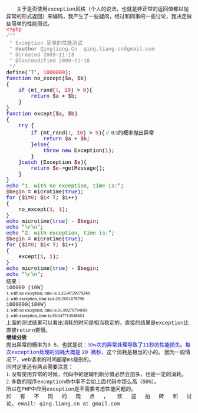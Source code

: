 <!--
author: admin
date: 2009-11-18
title: PHP中Exception性能简单测试及结论
tags: 
category: PHP高级应用
status: publish
summary: 关于是否使用exception风格（个人的说法，也就是非正常的返回值都以抛异常的形式返回）来编码，我产生了一些疑问，经过和同事的一些讨论，我决定做些简单的性能测试。&lt;?php/**&nbsp;*&nbsp;Exception&nbsp;简单的性能测试&nbsp;*&nbsp
-->

<div class="Section0" style="layout-grid:  15.6pt none">
<p class="p0" style="margin-top: 0pt; text-indent: 21pt; margin-bottom: 0pt"><span style="font-family: '宋体'; font-size: 10.5pt; mso-spacerun: 'yes'">关于是否使用<font face="Courier New">exception</font><font face="宋体">风格（个人的说法，也就是非正常的返回值都以抛异常的形式返回）来编码，我产生了一些疑问，经过和同事的一些讨论，我决定做些简单的性能测试。</font></span><span style="font-family: '宋体'; color: rgb(255,0,0); font-size: 10.5pt; mso-spacerun: 'yes'"><o:p></o:p></span></p>
<p class="p0" style="margin-top: 0pt; margin-bottom: 0pt"><span style="font-family: 'Courier New'; color: rgb(255,0,0); font-size: 10.5pt; mso-spacerun: 'yes'"><o:p></o:p></span></p>
<p class="p0" style="margin-top: 0pt; margin-bottom: 0pt"><span style="font-family: 'Courier New'; color: rgb(255,0,0); font-size: 10.5pt; mso-spacerun: 'yes'">&lt;?php</span><span style="font-family: 'Courier New'; font-size: 10.5pt; mso-spacerun: 'yes'"><o:p></o:p></span></p>
<p class="p0" style="margin-top: 0pt; margin-bottom: 0pt"><span style="font-family: 'Courier New'; color: rgb(128,128,128); font-size: 10.5pt; mso-spacerun: 'yes'">/**</span><span style="font-family: 'Courier New'; font-size: 10.5pt; mso-spacerun: 'yes'"><o:p></o:p></span></p>
<p class="p0" style="margin-top: 0pt; margin-bottom: 0pt"><span style="font-family: 'Courier New'; color: rgb(128,128,128); font-size: 10.5pt; mso-spacerun: 'yes'">&nbsp;*&nbsp;Exception&nbsp;简单的性能测试</span><span style="font-family: 'Courier New'; font-size: 10.5pt; mso-spacerun: 'yes'"><o:p></o:p></span></p>
<p class="p0" style="margin-top: 0pt; margin-bottom: 0pt"><span style="font-family: 'Courier New'; color: rgb(128,128,128); font-size: 10.5pt; mso-spacerun: 'yes'">&nbsp;*&nbsp;</span><span style="font-family: 'Courier New'; color: rgb(128,128,128); font-size: 10.5pt; font-weight: bold; mso-spacerun: 'yes'">@author</span><span style="font-family: 'Courier New'; color: rgb(128,128,128); font-size: 10.5pt; mso-spacerun: 'yes'">&nbsp;Qingliang.Cn&nbsp;&nbsp;qing.liang.cn@gmail.com</span><span style="font-family: 'Courier New'; font-size: 10.5pt; mso-spacerun: 'yes'"><o:p></o:p></span></p>
<p class="p0" style="margin-top: 0pt; margin-bottom: 0pt"><span style="font-family: 'Courier New'; color: rgb(128,128,128); font-size: 10.5pt; mso-spacerun: 'yes'">&nbsp;*&nbsp;@created&nbsp;2009-11-18&nbsp;</span><span style="font-family: 'Courier New'; font-size: 10.5pt; mso-spacerun: 'yes'"><o:p></o:p></span></p>
<p class="p0" style="margin-top: 0pt; margin-bottom: 0pt"><span style="font-family: 'Courier New'; color: rgb(128,128,128); font-size: 10.5pt; mso-spacerun: 'yes'">&nbsp;*&nbsp;@lastmodified&nbsp;2009-11-18</span><span style="font-family: 'Courier New'; font-size: 10.5pt; mso-spacerun: 'yes'"><o:p></o:p></span></p>
<p class="p0" style="margin-top: 0pt; margin-bottom: 0pt"><span style="font-family: 'Courier New'; color: rgb(128,128,128); font-size: 10.5pt; mso-spacerun: 'yes'">&nbsp;*/</span><span style="font-family: 'Courier New'; font-size: 10.5pt; mso-spacerun: 'yes'"><o:p></o:p></span></p>
<p class="p0" style="margin-top: 0pt; margin-bottom: 0pt"><span style="font-family: 'Courier New'; font-size: 10.5pt; mso-spacerun: 'yes'"><o:p></o:p></span></p>
<p class="p0" style="margin-top: 0pt; margin-bottom: 0pt"><span style="font-family: 'Courier New'; color: rgb(0,0,0); font-size: 10.5pt; mso-spacerun: 'yes'">define(</span><span style="font-family: 'Courier New'; color: rgb(0,130,0); font-size: 10.5pt; mso-spacerun: 'yes'">'T'</span><span style="font-family: 'Courier New'; color: rgb(0,0,0); font-size: 10.5pt; mso-spacerun: 'yes'">,&nbsp;</span><span style="font-family: 'Courier New'; color: rgb(255,0,0); font-size: 10.5pt; mso-spacerun: 'yes'">1000000</span><span style="font-family: 'Courier New'; color: rgb(0,0,0); font-size: 10.5pt; mso-spacerun: 'yes'">);</span><span style="font-family: 'Courier New'; font-size: 10.5pt; mso-spacerun: 'yes'"><o:p></o:p></span></p>
<p class="p0" style="margin-top: 0pt; margin-bottom: 0pt"><span style="font-family: 'Courier New'; font-size: 10.5pt; mso-spacerun: 'yes'"><o:p></o:p></span></p>
<p class="p0" style="margin-top: 0pt; margin-bottom: 0pt"><span style="font-family: 'Courier New'; color: rgb(0,0,255); font-size: 10.5pt; mso-spacerun: 'yes'">function&nbsp;</span><span style="font-family: 'Courier New'; color: rgb(0,0,0); font-size: 10.5pt; mso-spacerun: 'yes'">no_except(</span><span style="font-family: 'Courier New'; color: rgb(102,0,0); font-size: 10.5pt; mso-spacerun: 'yes'">$a</span><span style="font-family: 'Courier New'; color: rgb(0,0,0); font-size: 10.5pt; mso-spacerun: 'yes'">,&nbsp;</span><span style="font-family: 'Courier New'; color: rgb(102,0,0); font-size: 10.5pt; mso-spacerun: 'yes'">$b</span><span style="font-family: 'Courier New'; color: rgb(0,0,0); font-size: 10.5pt; mso-spacerun: 'yes'">)</span><span style="font-family: 'Courier New'; font-size: 10.5pt; mso-spacerun: 'yes'"><o:p></o:p></span></p>
<p class="p0" style="margin-top: 0pt; margin-bottom: 0pt"><span style="font-family: 'Courier New'; color: rgb(0,0,0); font-size: 10.5pt; mso-spacerun: 'yes'">{</span><span style="font-family: 'Courier New'; font-size: 10.5pt; mso-spacerun: 'yes'"><o:p></o:p></span></p>
<p class="p0" style="margin-top: 0pt; margin-bottom: 0pt"><span style="font-family: 'Courier New'; color: rgb(0,0,0); font-size: 10.5pt; mso-spacerun: 'yes'">&nbsp;&nbsp;&nbsp;&nbsp;</span><span style="font-family: 'Courier New'; color: rgb(0,0,255); font-size: 10.5pt; mso-spacerun: 'yes'">if&nbsp;</span><span style="font-family: 'Courier New'; color: rgb(0,0,0); font-size: 10.5pt; mso-spacerun: 'yes'">(mt_rand(</span><span style="font-family: '宋体'; color: rgb(255,0,0); font-size: 10.5pt; mso-spacerun: 'yes'">1</span><span style="font-family: 'Courier New'; color: rgb(0,0,0); font-size: 10.5pt; mso-spacerun: 'yes'">,&nbsp;</span><span style="font-family: 'Courier New'; color: rgb(255,0,0); font-size: 10.5pt; mso-spacerun: 'yes'">10</span><span style="font-family: 'Courier New'; color: rgb(0,0,0); font-size: 10.5pt; mso-spacerun: 'yes'">)&nbsp;&gt;&nbsp;</span><span style="font-family: 'Courier New'; color: rgb(255,0,0); font-size: 10.5pt; mso-spacerun: 'yes'">0</span><span style="font-family: 'Courier New'; color: rgb(0,0,0); font-size: 10.5pt; mso-spacerun: 'yes'">){</span><span style="font-family: 'Courier New'; font-size: 10.5pt; mso-spacerun: 'yes'"><o:p></o:p></span></p>
<p class="p0" style="margin-top: 0pt; margin-bottom: 0pt"><span style="font-family: 'Courier New'; color: rgb(0,0,0); font-size: 10.5pt; mso-spacerun: 'yes'">&nbsp;&nbsp;&nbsp;&nbsp;&nbsp;&nbsp;&nbsp;&nbsp;</span><span style="font-family: 'Courier New'; color: rgb(0,0,255); font-size: 10.5pt; mso-spacerun: 'yes'">return&nbsp;</span><span style="font-family: 'Courier New'; color: rgb(102,0,0); font-size: 10.5pt; mso-spacerun: 'yes'">$a&nbsp;</span><span style="font-family: 'Courier New'; color: rgb(0,0,0); font-size: 10.5pt; mso-spacerun: 'yes'">+&nbsp;</span><span style="font-family: 'Courier New'; color: rgb(102,0,0); font-size: 10.5pt; mso-spacerun: 'yes'">$b</span><span style="font-family: 'Courier New'; color: rgb(0,0,0); font-size: 10.5pt; mso-spacerun: 'yes'">;</span><span style="font-family: 'Courier New'; font-size: 10.5pt; mso-spacerun: 'yes'"><o:p></o:p></span></p>
<p class="p0" style="margin-top: 0pt; margin-bottom: 0pt"><span style="font-family: 'Courier New'; color: rgb(0,0,0); font-size: 10.5pt; mso-spacerun: 'yes'">&nbsp;&nbsp;&nbsp;&nbsp;}</span><span style="font-family: 'Courier New'; font-size: 10.5pt; mso-spacerun: 'yes'"><o:p></o:p></span></p>
<p class="p0" style="margin-top: 0pt; margin-bottom: 0pt"><span style="font-family: 'Courier New'; color: rgb(0,0,0); font-size: 10.5pt; mso-spacerun: 'yes'">}</span><span style="font-family: 'Courier New'; font-size: 10.5pt; mso-spacerun: 'yes'"><o:p></o:p></span></p>
<p class="p0" style="margin-top: 0pt; margin-bottom: 0pt"><span style="font-family: 'Courier New'; font-size: 10.5pt; mso-spacerun: 'yes'"><o:p></o:p></span></p>
<p class="p0" style="margin-top: 0pt; margin-bottom: 0pt"><span style="font-family: 'Courier New'; color: rgb(0,0,255); font-size: 10.5pt; mso-spacerun: 'yes'">function&nbsp;</span><span style="font-family: 'Courier New'; color: rgb(0,0,0); font-size: 10.5pt; mso-spacerun: 'yes'">except(</span><span style="font-family: 'Courier New'; color: rgb(102,0,0); font-size: 10.5pt; mso-spacerun: 'yes'">$a</span><span style="font-family: 'Courier New'; color: rgb(0,0,0); font-size: 10.5pt; mso-spacerun: 'yes'">,&nbsp;</span><span style="font-family: 'Courier New'; color: rgb(102,0,0); font-size: 10.5pt; mso-spacerun: 'yes'">$b</span><span style="font-family: 'Courier New'; color: rgb(0,0,0); font-size: 10.5pt; mso-spacerun: 'yes'">)</span><span style="font-family: 'Courier New'; font-size: 10.5pt; mso-spacerun: 'yes'"><o:p></o:p></span></p>
<p class="p0" style="margin-top: 0pt; margin-bottom: 0pt"><span style="font-family: 'Courier New'; color: rgb(0,0,0); font-size: 10.5pt; mso-spacerun: 'yes'">{</span><span style="font-family: 'Courier New'; font-size: 10.5pt; mso-spacerun: 'yes'"><o:p></o:p></span></p>
<p class="p0" style="margin-top: 0pt; margin-bottom: 0pt"><span style="font-family: 'Courier New'; color: rgb(0,0,0); font-size: 10.5pt; mso-spacerun: 'yes'">&nbsp;&nbsp;&nbsp;&nbsp;</span><span style="font-family: 'Courier New'; color: rgb(0,0,255); font-size: 10.5pt; mso-spacerun: 'yes'">try&nbsp;</span><span style="font-family: 'Courier New'; color: rgb(0,0,0); font-size: 10.5pt; mso-spacerun: 'yes'">{</span><span style="font-family: 'Courier New'; font-size: 10.5pt; mso-spacerun: 'yes'"><o:p></o:p></span></p>
<p class="p0" style="margin-top: 0pt; margin-bottom: 0pt"><span style="font-family: 'Courier New'; color: rgb(0,0,0); font-size: 10.5pt; mso-spacerun: 'yes'">&nbsp;&nbsp;&nbsp;&nbsp;&nbsp;&nbsp;&nbsp;&nbsp;</span><span style="font-family: 'Courier New'; color: rgb(0,0,255); font-size: 10.5pt; mso-spacerun: 'yes'">if&nbsp;</span><span style="font-family: 'Courier New'; color: rgb(0,0,0); font-size: 10.5pt; mso-spacerun: 'yes'">(mt_rand(</span><span style="font-family: '宋体'; color: rgb(255,0,0); font-size: 10.5pt; mso-spacerun: 'yes'">1</span><span style="font-family: 'Courier New'; color: rgb(0,0,0); font-size: 10.5pt; mso-spacerun: 'yes'">,&nbsp;</span><span style="font-family: 'Courier New'; color: rgb(255,0,0); font-size: 10.5pt; mso-spacerun: 'yes'">10</span><span style="font-family: 'Courier New'; color: rgb(0,0,0); font-size: 10.5pt; mso-spacerun: 'yes'">)&nbsp;&gt;&nbsp;</span><span style="font-family: 'Courier New'; color: rgb(255,0,0); font-size: 10.5pt; mso-spacerun: 'yes'">5</span><span style="font-family: 'Courier New'; color: rgb(0,0,0); font-size: 10.5pt; mso-spacerun: 'yes'">){</span><span style="font-family: '宋体'; color: rgb(0,0,0); font-size: 10.5pt; mso-spacerun: 'yes'">&nbsp;//&nbsp;&nbsp;0.5<font face="宋体">的概率抛出异常</font></span><span style="font-family: 'Courier New'; font-size: 10.5pt; mso-spacerun: 'yes'"><o:p></o:p></span></p>
<p class="p0" style="margin-top: 0pt; margin-bottom: 0pt"><span style="font-family: 'Courier New'; color: rgb(0,0,0); font-size: 10.5pt; mso-spacerun: 'yes'">&nbsp;&nbsp;&nbsp;&nbsp;&nbsp;&nbsp;&nbsp;&nbsp;&nbsp;&nbsp;&nbsp;&nbsp;</span><span style="font-family: 'Courier New'; color: rgb(0,0,255); font-size: 10.5pt; mso-spacerun: 'yes'">return&nbsp;</span><span style="font-family: 'Courier New'; color: rgb(102,0,0); font-size: 10.5pt; mso-spacerun: 'yes'">$a&nbsp;</span><span style="font-family: 'Courier New'; color: rgb(0,0,0); font-size: 10.5pt; mso-spacerun: 'yes'">+&nbsp;</span><span style="font-family: 'Courier New'; color: rgb(102,0,0); font-size: 10.5pt; mso-spacerun: 'yes'">$b</span><span style="font-family: 'Courier New'; color: rgb(0,0,0); font-size: 10.5pt; mso-spacerun: 'yes'">;</span><span style="font-family: 'Courier New'; font-size: 10.5pt; mso-spacerun: 'yes'"><o:p></o:p></span></p>
<p class="p0" style="margin-top: 0pt; margin-bottom: 0pt"><span style="font-family: 'Courier New'; color: rgb(0,0,0); font-size: 10.5pt; mso-spacerun: 'yes'">&nbsp;&nbsp;&nbsp;&nbsp;&nbsp;&nbsp;&nbsp;&nbsp;}</span><span style="font-family: 'Courier New'; color: rgb(0,0,255); font-size: 10.5pt; mso-spacerun: 'yes'">else</span><span style="font-family: 'Courier New'; color: rgb(0,0,0); font-size: 10.5pt; mso-spacerun: 'yes'">{</span><span style="font-family: 'Courier New'; font-size: 10.5pt; mso-spacerun: 'yes'"><o:p></o:p></span></p>
<p class="p0" style="margin-top: 0pt; margin-bottom: 0pt"><span style="font-family: 'Courier New'; color: rgb(0,0,0); font-size: 10.5pt; mso-spacerun: 'yes'">&nbsp;&nbsp;&nbsp;&nbsp;&nbsp;&nbsp;&nbsp;&nbsp;&nbsp;&nbsp;&nbsp;&nbsp;</span><span style="font-family: 'Courier New'; color: rgb(0,0,255); font-size: 10.5pt; mso-spacerun: 'yes'">throw&nbsp;new&nbsp;</span><span style="font-family: 'Courier New'; color: rgb(0,0,0); font-size: 10.5pt; mso-spacerun: 'yes'">Exception(</span><span style="font-family: 'Courier New'; color: rgb(255,0,0); font-size: 10.5pt; mso-spacerun: 'yes'">1</span><span style="font-family: 'Courier New'; color: rgb(0,0,0); font-size: 10.5pt; mso-spacerun: 'yes'">);</span><span style="font-family: 'Courier New'; font-size: 10.5pt; mso-spacerun: 'yes'"><o:p></o:p></span></p>
<p class="p0" style="margin-top: 0pt; margin-bottom: 0pt"><span style="font-family: 'Courier New'; color: rgb(0,0,0); font-size: 10.5pt; mso-spacerun: 'yes'">&nbsp;&nbsp;&nbsp;&nbsp;&nbsp;&nbsp;&nbsp;&nbsp;}</span><span style="font-family: 'Courier New'; font-size: 10.5pt; mso-spacerun: 'yes'"><o:p></o:p></span></p>
<p class="p0" style="margin-top: 0pt; margin-bottom: 0pt"><span style="font-family: 'Courier New'; color: rgb(0,0,0); font-size: 10.5pt; mso-spacerun: 'yes'">&nbsp;&nbsp;&nbsp;&nbsp;}</span><span style="font-family: 'Courier New'; color: rgb(0,0,255); font-size: 10.5pt; mso-spacerun: 'yes'">catch&nbsp;</span><span style="font-family: 'Courier New'; color: rgb(0,0,0); font-size: 10.5pt; mso-spacerun: 'yes'">(Exception&nbsp;</span><span style="font-family: 'Courier New'; color: rgb(102,0,0); font-size: 10.5pt; mso-spacerun: 'yes'">$e</span><span style="font-family: 'Courier New'; color: rgb(0,0,0); font-size: 10.5pt; mso-spacerun: 'yes'">){</span><span style="font-family: 'Courier New'; font-size: 10.5pt; mso-spacerun: 'yes'"><o:p></o:p></span></p>
<p class="p0" style="margin-top: 0pt; margin-bottom: 0pt"><span style="font-family: 'Courier New'; color: rgb(0,0,0); font-size: 10.5pt; mso-spacerun: 'yes'">&nbsp;&nbsp;&nbsp;&nbsp;&nbsp;&nbsp;&nbsp;&nbsp;</span><span style="font-family: 'Courier New'; color: rgb(0,0,255); font-size: 10.5pt; mso-spacerun: 'yes'">return&nbsp;</span><span style="font-family: 'Courier New'; color: rgb(102,0,0); font-size: 10.5pt; mso-spacerun: 'yes'">$e</span><span style="font-family: 'Courier New'; color: rgb(0,0,0); font-size: 10.5pt; mso-spacerun: 'yes'">-&gt;getMessage();</span><span style="font-family: 'Courier New'; font-size: 10.5pt; mso-spacerun: 'yes'"><o:p></o:p></span></p>
<p class="p0" style="margin-top: 0pt; margin-bottom: 0pt"><span style="font-family: 'Courier New'; color: rgb(0,0,0); font-size: 10.5pt; mso-spacerun: 'yes'">&nbsp;&nbsp;&nbsp;&nbsp;}</span><span style="font-family: 'Courier New'; font-size: 10.5pt; mso-spacerun: 'yes'"><o:p></o:p></span></p>
<p class="p0" style="margin-top: 0pt; margin-bottom: 0pt"><span style="font-family: 'Courier New'; color: rgb(0,0,0); font-size: 10.5pt; mso-spacerun: 'yes'">}</span><span style="font-family: 'Courier New'; font-size: 10.5pt; mso-spacerun: 'yes'"><o:p></o:p></span></p>
<p class="p0" style="margin-top: 0pt; margin-bottom: 0pt"><span style="font-family: 'Courier New'; font-size: 10.5pt; mso-spacerun: 'yes'"><o:p></o:p></span></p>
<p class="p0" style="margin-top: 0pt; margin-bottom: 0pt"><span style="font-family: 'Courier New'; color: rgb(0,0,255); font-size: 10.5pt; mso-spacerun: 'yes'">echo&nbsp;</span><span style="font-family: 'Courier New'; color: rgb(0,130,0); font-size: 10.5pt; mso-spacerun: 'yes'">&quot;1.&nbsp;with&nbsp;no&nbsp;exception,&nbsp;time&nbsp;is:&quot;</span><span style="font-family: 'Courier New'; color: rgb(0,0,0); font-size: 10.5pt; mso-spacerun: 'yes'">;</span><span style="font-family: 'Courier New'; font-size: 10.5pt; mso-spacerun: 'yes'"><o:p></o:p></span></p>
<p class="p0" style="margin-top: 0pt; margin-bottom: 0pt"><span style="font-family: 'Courier New'; font-size: 10.5pt; mso-spacerun: 'yes'"><o:p></o:p></span></p>
<p class="p0" style="margin-top: 0pt; margin-bottom: 0pt"><span style="font-family: 'Courier New'; color: rgb(102,0,0); font-size: 10.5pt; mso-spacerun: 'yes'">$begin&nbsp;</span><span style="font-family: 'Courier New'; color: rgb(0,0,0); font-size: 10.5pt; mso-spacerun: 'yes'">=&nbsp;microtime(</span><span style="font-family: 'Courier New'; color: rgb(0,0,255); font-size: 10.5pt; mso-spacerun: 'yes'">true</span><span style="font-family: 'Courier New'; color: rgb(0,0,0); font-size: 10.5pt; mso-spacerun: 'yes'">);</span><span style="font-family: 'Courier New'; font-size: 10.5pt; mso-spacerun: 'yes'"><o:p></o:p></span></p>
<p class="p0" style="margin-top: 0pt; margin-bottom: 0pt"><span style="font-family: 'Courier New'; font-size: 10.5pt; mso-spacerun: 'yes'"><o:p></o:p></span></p>
<p class="p0" style="margin-top: 0pt; margin-bottom: 0pt"><span style="font-family: 'Courier New'; color: rgb(0,0,255); font-size: 10.5pt; mso-spacerun: 'yes'">for&nbsp;</span><span style="font-family: 'Courier New'; color: rgb(0,0,0); font-size: 10.5pt; mso-spacerun: 'yes'">(</span><span style="font-family: 'Courier New'; color: rgb(102,0,0); font-size: 10.5pt; mso-spacerun: 'yes'">$i</span><span style="font-family: 'Courier New'; color: rgb(0,0,0); font-size: 10.5pt; mso-spacerun: 'yes'">=</span><span style="font-family: 'Courier New'; color: rgb(255,0,0); font-size: 10.5pt; mso-spacerun: 'yes'">0</span><span style="font-family: 'Courier New'; color: rgb(0,0,0); font-size: 10.5pt; mso-spacerun: 'yes'">;&nbsp;</span><span style="font-family: 'Courier New'; color: rgb(102,0,0); font-size: 10.5pt; mso-spacerun: 'yes'">$i</span><span style="font-family: 'Courier New'; color: rgb(0,0,0); font-size: 10.5pt; mso-spacerun: 'yes'">&lt;&nbsp;T;&nbsp;</span><span style="font-family: 'Courier New'; color: rgb(102,0,0); font-size: 10.5pt; mso-spacerun: 'yes'">$i</span><span style="font-family: 'Courier New'; color: rgb(0,0,0); font-size: 10.5pt; mso-spacerun: 'yes'">++)</span><span style="font-family: 'Courier New'; font-size: 10.5pt; mso-spacerun: 'yes'"><o:p></o:p></span></p>
<p class="p0" style="margin-top: 0pt; margin-bottom: 0pt"><span style="font-family: 'Courier New'; color: rgb(0,0,0); font-size: 10.5pt; mso-spacerun: 'yes'">{</span><span style="font-family: 'Courier New'; font-size: 10.5pt; mso-spacerun: 'yes'"><o:p></o:p></span></p>
<p class="p0" style="margin-top: 0pt; margin-bottom: 0pt"><span style="font-family: 'Courier New'; color: rgb(0,0,0); font-size: 10.5pt; mso-spacerun: 'yes'">&nbsp;&nbsp;&nbsp;&nbsp;no_except(</span><span style="font-family: 'Courier New'; color: rgb(255,0,0); font-size: 10.5pt; mso-spacerun: 'yes'">1</span><span style="font-family: 'Courier New'; color: rgb(0,0,0); font-size: 10.5pt; mso-spacerun: 'yes'">,&nbsp;</span><span style="font-family: 'Courier New'; color: rgb(255,0,0); font-size: 10.5pt; mso-spacerun: 'yes'">1</span><span style="font-family: 'Courier New'; color: rgb(0,0,0); font-size: 10.5pt; mso-spacerun: 'yes'">);</span><span style="font-family: 'Courier New'; font-size: 10.5pt; mso-spacerun: 'yes'"><o:p></o:p></span></p>
<p class="p0" style="margin-top: 0pt; margin-bottom: 0pt"><span style="font-family: 'Courier New'; color: rgb(0,0,0); font-size: 10.5pt; mso-spacerun: 'yes'">}</span><span style="font-family: 'Courier New'; font-size: 10.5pt; mso-spacerun: 'yes'"><o:p></o:p></span></p>
<p class="p0" style="margin-top: 0pt; margin-bottom: 0pt"><span style="font-family: 'Courier New'; font-size: 10.5pt; mso-spacerun: 'yes'"><o:p></o:p></span></p>
<p class="p0" style="margin-top: 0pt; margin-bottom: 0pt"><span style="font-family: 'Courier New'; color: rgb(0,0,255); font-size: 10.5pt; mso-spacerun: 'yes'">echo&nbsp;</span><span style="font-family: 'Courier New'; color: rgb(0,0,0); font-size: 10.5pt; mso-spacerun: 'yes'">microtime(</span><span style="font-family: 'Courier New'; color: rgb(0,0,255); font-size: 10.5pt; mso-spacerun: 'yes'">true</span><span style="font-family: 'Courier New'; color: rgb(0,0,0); font-size: 10.5pt; mso-spacerun: 'yes'">)&nbsp;-&nbsp;</span><span style="font-family: 'Courier New'; color: rgb(102,0,0); font-size: 10.5pt; mso-spacerun: 'yes'">$begin</span><span style="font-family: 'Courier New'; color: rgb(0,0,0); font-size: 10.5pt; mso-spacerun: 'yes'">;</span><span style="font-family: 'Courier New'; font-size: 10.5pt; mso-spacerun: 'yes'"><o:p></o:p></span></p>
<p class="p0" style="margin-top: 0pt; margin-bottom: 0pt"><span style="font-family: 'Courier New'; color: rgb(0,0,255); font-size: 10.5pt; mso-spacerun: 'yes'">echo&nbsp;</span><span style="font-family: 'Courier New'; color: rgb(0,130,0); font-size: 10.5pt; mso-spacerun: 'yes'">&quot;\r\n&quot;</span><span style="font-family: 'Courier New'; color: rgb(0,0,0); font-size: 10.5pt; mso-spacerun: 'yes'">;</span><span style="font-family: 'Courier New'; font-size: 10.5pt; mso-spacerun: 'yes'"><o:p></o:p></span></p>
<p class="p0" style="margin-top: 0pt; margin-bottom: 0pt"><span style="font-family: 'Courier New'; font-size: 10.5pt; mso-spacerun: 'yes'"><o:p></o:p></span></p>
<p class="p0" style="margin-top: 0pt; margin-bottom: 0pt"><span style="font-family: 'Courier New'; color: rgb(0,0,255); font-size: 10.5pt; mso-spacerun: 'yes'">echo&nbsp;</span><span style="font-family: 'Courier New'; color: rgb(0,130,0); font-size: 10.5pt; mso-spacerun: 'yes'">&quot;2.&nbsp;with&nbsp;exception,&nbsp;time&nbsp;is:&quot;</span><span style="font-family: 'Courier New'; color: rgb(0,0,0); font-size: 10.5pt; mso-spacerun: 'yes'">;</span><span style="font-family: 'Courier New'; font-size: 10.5pt; mso-spacerun: 'yes'"><o:p></o:p></span></p>
<p class="p0" style="margin-top: 0pt; margin-bottom: 0pt"><span style="font-family: 'Courier New'; font-size: 10.5pt; mso-spacerun: 'yes'"><o:p></o:p></span></p>
<p class="p0" style="margin-top: 0pt; margin-bottom: 0pt"><span style="font-family: 'Courier New'; color: rgb(102,0,0); font-size: 10.5pt; mso-spacerun: 'yes'">$begin&nbsp;</span><span style="font-family: 'Courier New'; color: rgb(0,0,0); font-size: 10.5pt; mso-spacerun: 'yes'">=&nbsp;microtime(</span><span style="font-family: 'Courier New'; color: rgb(0,0,255); font-size: 10.5pt; mso-spacerun: 'yes'">true</span><span style="font-family: 'Courier New'; color: rgb(0,0,0); font-size: 10.5pt; mso-spacerun: 'yes'">);</span><span style="font-family: 'Courier New'; font-size: 10.5pt; mso-spacerun: 'yes'"><o:p></o:p></span></p>
<p class="p0" style="margin-top: 0pt; margin-bottom: 0pt"><span style="font-family: 'Courier New'; font-size: 10.5pt; mso-spacerun: 'yes'"><o:p></o:p></span></p>
<p class="p0" style="margin-top: 0pt; margin-bottom: 0pt"><span style="font-family: 'Courier New'; color: rgb(0,0,255); font-size: 10.5pt; mso-spacerun: 'yes'">for&nbsp;</span><span style="font-family: 'Courier New'; color: rgb(0,0,0); font-size: 10.5pt; mso-spacerun: 'yes'">(</span><span style="font-family: 'Courier New'; color: rgb(102,0,0); font-size: 10.5pt; mso-spacerun: 'yes'">$i</span><span style="font-family: 'Courier New'; color: rgb(0,0,0); font-size: 10.5pt; mso-spacerun: 'yes'">=</span><span style="font-family: 'Courier New'; color: rgb(255,0,0); font-size: 10.5pt; mso-spacerun: 'yes'">0</span><span style="font-family: 'Courier New'; color: rgb(0,0,0); font-size: 10.5pt; mso-spacerun: 'yes'">;&nbsp;</span><span style="font-family: 'Courier New'; color: rgb(102,0,0); font-size: 10.5pt; mso-spacerun: 'yes'">$i</span><span style="font-family: 'Courier New'; color: rgb(0,0,0); font-size: 10.5pt; mso-spacerun: 'yes'">&lt;&nbsp;T;&nbsp;</span><span style="font-family: 'Courier New'; color: rgb(102,0,0); font-size: 10.5pt; mso-spacerun: 'yes'">$i</span><span style="font-family: 'Courier New'; color: rgb(0,0,0); font-size: 10.5pt; mso-spacerun: 'yes'">++)</span><span style="font-family: 'Courier New'; font-size: 10.5pt; mso-spacerun: 'yes'"><o:p></o:p></span></p>
<p class="p0" style="margin-top: 0pt; margin-bottom: 0pt"><span style="font-family: 'Courier New'; color: rgb(0,0,0); font-size: 10.5pt; mso-spacerun: 'yes'">{</span><span style="font-family: 'Courier New'; font-size: 10.5pt; mso-spacerun: 'yes'"><o:p></o:p></span></p>
<p class="p0" style="margin-top: 0pt; margin-bottom: 0pt"><span style="font-family: 'Courier New'; color: rgb(0,0,0); font-size: 10.5pt; mso-spacerun: 'yes'">&nbsp;&nbsp;&nbsp;&nbsp;except(</span><span style="font-family: 'Courier New'; color: rgb(255,0,0); font-size: 10.5pt; mso-spacerun: 'yes'">1</span><span style="font-family: 'Courier New'; color: rgb(0,0,0); font-size: 10.5pt; mso-spacerun: 'yes'">,&nbsp;</span><span style="font-family: 'Courier New'; color: rgb(255,0,0); font-size: 10.5pt; mso-spacerun: 'yes'">1</span><span style="font-family: 'Courier New'; color: rgb(0,0,0); font-size: 10.5pt; mso-spacerun: 'yes'">);</span><span style="font-family: 'Courier New'; font-size: 10.5pt; mso-spacerun: 'yes'"><o:p></o:p></span></p>
<p class="p0" style="margin-top: 0pt; margin-bottom: 0pt"><span style="font-family: 'Courier New'; color: rgb(0,0,0); font-size: 10.5pt; mso-spacerun: 'yes'">}</span><span style="font-family: 'Courier New'; font-size: 10.5pt; mso-spacerun: 'yes'"><o:p></o:p></span></p>
<p class="p0" style="margin-top: 0pt; margin-bottom: 0pt"><span style="font-family: 'Courier New'; font-size: 10.5pt; mso-spacerun: 'yes'"><o:p></o:p></span></p>
<p class="p0" style="margin-top: 0pt; margin-bottom: 0pt"><span style="font-family: 'Courier New'; color: rgb(0,0,255); font-size: 10.5pt; mso-spacerun: 'yes'">echo&nbsp;</span><span style="font-family: 'Courier New'; color: rgb(0,0,0); font-size: 10.5pt; mso-spacerun: 'yes'">microtime(</span><span style="font-family: 'Courier New'; color: rgb(0,0,255); font-size: 10.5pt; mso-spacerun: 'yes'">true</span><span style="font-family: 'Courier New'; color: rgb(0,0,0); font-size: 10.5pt; mso-spacerun: 'yes'">)&nbsp;-&nbsp;</span><span style="font-family: 'Courier New'; color: rgb(102,0,0); font-size: 10.5pt; mso-spacerun: 'yes'">$begin</span><span style="font-family: 'Courier New'; color: rgb(0,0,0); font-size: 10.5pt; mso-spacerun: 'yes'">;</span><span style="font-family: 'Courier New'; font-size: 10.5pt; mso-spacerun: 'yes'"><o:p></o:p></span></p>
<p class="p0" style="margin-top: 0pt; margin-bottom: 0pt"><span style="font-family: 'Courier New'; color: rgb(0,0,255); font-size: 10.5pt; mso-spacerun: 'yes'">echo&nbsp;</span><span style="font-family: 'Courier New'; color: rgb(0,130,0); font-size: 10.5pt; mso-spacerun: 'yes'">&quot;\r\n&quot;</span><span style="font-family: 'Courier New'; color: rgb(0,0,0); font-size: 10.5pt; mso-spacerun: 'yes'">;</span><span style="font-family: 'Courier New'; font-size: 10.5pt; mso-spacerun: 'yes'"><o:p></o:p></span></p>
<p class="p0" style="margin-top: 0pt; margin-bottom: 0pt"><span style="font-family: 'Courier New'; font-size: 10.5pt; mso-spacerun: 'yes'"><o:p></o:p></span></p>
<p class="p0" style="margin-top: 0pt; margin-bottom: 0pt"><span style="font-family: 'Courier New'; font-size: 10.5pt; mso-spacerun: 'yes'"><o:p></o:p></span></p>
<p class="p0" style="margin-top: 0pt; margin-bottom: 0pt"><span style="font-family: 'Courier New'; font-size: 10.5pt; mso-spacerun: 'yes'">结果：</span><span style="font-family: 'Courier New'; font-size: 10.5pt; mso-spacerun: 'yes'"><o:p></o:p></span></p>
<p class="p0" style="margin-top: 0pt; margin-bottom: 0pt"><span style="font-family: 'Courier New'; font-size: 10.5pt; mso-spacerun: 'yes'">100000&nbsp;(10W)</span><span style="font-family: 'Courier New'; font-size: 10.5pt; mso-spacerun: 'yes'"><o:p></o:p></span></p>
<p class="p0" style="margin-top: 0pt; margin-bottom: 0pt"><span style="font-family: '&Euml;&Icirc;&Igrave;&aring;'; color: rgb(0,0,0); font-size: 9pt; mso-spacerun: 'yes'">1.&nbsp;with&nbsp;no&nbsp;exception,&nbsp;time&nbsp;is:3.2554759979248</span><span style="font-family: '&Euml;&Icirc;&Igrave;&aring;'; font-size: 9pt; mso-spacerun: 'yes'"><o:p></o:p></span></p>
<p class="p0" style="margin-top: 0pt; margin-bottom: 0pt"><span style="font-family: '&Euml;&Icirc;&Igrave;&aring;'; color: rgb(0,0,0); font-size: 9pt; mso-spacerun: 'yes'">2.&nbsp;with&nbsp;exception,&nbsp;time&nbsp;is:4.2815051078796</span><span style="font-family: '&Euml;&Icirc;&Igrave;&aring;'; color: rgb(0,0,0); font-size: 9pt; mso-spacerun: 'yes'"><o:p></o:p></span></p>
<p class="p0" style="margin-top: 0pt; margin-bottom: 0pt"><span style="font-family: '&Euml;&Icirc;&Igrave;&aring;'; color: rgb(0,0,0); font-size: 9pt; mso-spacerun: 'yes'"><o:p></o:p></span></p>
<p class="p0" style="margin-top: 0pt; margin-bottom: 0pt"><span style="font-family: 'Courier New'; font-size: 10.5pt; mso-spacerun: 'yes'">1000000(100W)</span><span style="font-family: 'Courier New'; font-size: 10.5pt; mso-spacerun: 'yes'"><o:p></o:p></span></p>
<p class="p0" style="margin-top: 0pt; margin-bottom: 0pt"><span style="font-family: '&Euml;&Icirc;&Igrave;&aring;'; color: rgb(0,0,0); font-size: 9pt; mso-spacerun: 'yes'">1.&nbsp;with&nbsp;no&nbsp;exception,&nbsp;time&nbsp;is:31.89279794693</span><span style="font-family: '&Euml;&Icirc;&Igrave;&aring;'; font-size: 9pt; mso-spacerun: 'yes'"><o:p></o:p></span></p>
<p class="p0" style="margin-top: 0pt; margin-bottom: 0pt"><span style="font-family: '&Euml;&Icirc;&Igrave;&aring;'; color: rgb(0,0,0); font-size: 9pt; mso-spacerun: 'yes'">2.&nbsp;with&nbsp;exception,&nbsp;time&nbsp;is:39.047714948654</span><span style="font-family: '&Euml;&Icirc;&Igrave;&aring;'; font-size: 9pt; mso-spacerun: 'yes'"><o:p></o:p></span></p>
<p class="p0" style="margin-top: 0pt; margin-bottom: 0pt"><span style="font-family: 'Courier New'; color: rgb(128,128,128); font-size: 10.5pt; mso-spacerun: 'yes'"><o:p></o:p></span></p>
<p class="p0" style="margin-top: 0pt; margin-bottom: 0pt"><span style="font-family: 'Courier New'; color: rgb(128,128,128); font-size: 10.5pt; mso-spacerun: 'yes'"><o:p></o:p></span></p>
<p class="p0" style="margin-top: 0pt; margin-bottom: 0pt"><span style="font-family: '宋体'; font-size: 10.5pt; mso-spacerun: 'yes'">上面的测试结果可以看出消耗的时间是相当稳定的，直接的结果是<font face="Courier New">exception</font><font face="宋体">比直接</font><font face="Courier New">return</font><font face="宋体">要慢。&nbsp;</font></span><span style="font-family: '宋体'; font-size: 10.5pt; mso-spacerun: 'yes'"><o:p></o:p></span></p>
<p class="p0" style="margin-top: 0pt; margin-bottom: 0pt"><span style="font-family: '宋体'; font-size: 10.5pt; mso-spacerun: 'yes'"><o:p></o:p></span></p>
<p class="p0" style="margin-top: 0pt; margin-bottom: 0pt"><span style="font-family: '宋体'; font-size: 10.5pt; font-weight: bold; mso-spacerun: 'yes'">继续分析</span><span style="font-family: '宋体'; font-size: 10.5pt; mso-spacerun: 'yes'"><o:p></o:p></span></p>
<p class="p0" style="margin-top: 0pt; margin-bottom: 0pt"><span style="font-family: '宋体'; font-size: 10.5pt; mso-spacerun: 'yes'">抛出异常的概率为<font face="Courier New">0.5</font><font face="宋体">，也就是说：</font></span><span style="font-family: '宋体'; color: rgb(0,0,255); font-size: 10.5pt; mso-spacerun: 'yes'">50w<font face="宋体">次的异常处理导致了</font><font face="Courier New">11</font><font face="宋体">秒的性能损失。每次</font><font face="Courier New">exception</font><font face="宋体">处理的消耗大概是&nbsp;</font><font face="Courier New">20&nbsp;</font><font face="宋体">微秒，</font></span><span style="font-family: '宋体'; font-size: 10.5pt; mso-spacerun: 'yes'">这个消耗是相当的小的。&nbsp;因为一般情况下，<font face="Courier New">web</font><font face="宋体">请求的时间都是</font><font face="Courier New">ms</font><font face="宋体">级别的。</font></span><span style="font-family: '宋体'; font-size: 10.5pt; mso-spacerun: 'yes'"><o:p></o:p></span></p>
<p class="p0" style="margin-top: 0pt; margin-bottom: 0pt"><span style="font-family: '宋体'; font-size: 10.5pt; mso-spacerun: 'yes'"><o:p></o:p></span></p>
<p class="p0" style="margin-top: 0pt; margin-bottom: 0pt"><span style="font-family: '宋体'; font-size: 10.5pt; mso-spacerun: 'yes'">同时这里还有两点需要注意：</span><span style="font-family: '宋体'; font-size: 10.5pt; mso-spacerun: 'yes'"><o:p></o:p></span></p>
<p class="p0" style="margin-top: 0pt; margin-bottom: 0pt"><span style="font-family: '宋体'; font-size: 10.5pt; mso-spacerun: 'yes'">1.&nbsp;</span><span style="font-family: '宋体'; font-size: 10.5pt; mso-spacerun: 'yes'">没有使用异常的时候，代码中的逻辑判断分值必然会加多，也是一定的消耗。</span><span style="font-family: '宋体'; font-size: 10.5pt; mso-spacerun: 'yes'"><o:p></o:p></span></p>
<p class="p0" style="margin-top: 0pt; margin-bottom: 0pt"><span style="font-family: '宋体'; font-size: 10.5pt; mso-spacerun: 'yes'">2.&nbsp;</span><span style="font-family: '宋体'; font-size: 10.5pt; mso-spacerun: 'yes'">多数的程序<font face="Courier New">exception</font><font face="宋体">命中率不会如上面代码中那么高（</font><font face="Courier New">50%</font><font face="宋体">）。</font></span><span style="font-family: '宋体'; font-size: 10.5pt; mso-spacerun: 'yes'"><o:p></o:p></span></p>
<p class="p0" style="text-align: justify; margin-top: 0pt; text-indent: 21pt; margin-bottom: 0pt"><span style="font-family: '宋体'; font-size: 10.5pt; mso-spacerun: 'yes'"><o:p></o:p></span></p>
<p class="p0" style="text-align: justify; margin-top: 0pt; margin-bottom: 0pt"><span style="font-family: '宋体'; font-size: 10.5pt; mso-spacerun: 'yes'">所以在<font face="Courier New">PHP</font><font face="宋体">中应用</font><font face="Courier New">exception</font><font face="宋体">是不需要考虑性能问题的。</font></span><span style="font-family: '宋体'; font-size: 10.5pt; mso-spacerun: 'yes'"><o:p></o:p></span></p>
<p class="p0" style="text-align: justify; margin-top: 0pt; margin-bottom: 0pt"><span style="font-family: '宋体'; font-size: 10.5pt; mso-spacerun: 'yes'"><o:p></o:p></span></p>
<p class="p0" style="text-align: justify; margin-top: 0pt; margin-bottom: 0pt"><span style="font-family: '宋体'; font-size: 10.5pt; mso-spacerun: 'yes'">如有不同的观点，欢迎拍砖和讨论。&nbsp;<font face="Courier New">email:&nbsp;qing.liang.cn&nbsp;at&nbsp;gmail.com</font></span><span style="font-family: '宋体'; font-size: 10.5pt; mso-spacerun: 'yes'"><o:p></o:p></span></p>
<p class="p0" style="text-align: justify; margin-top: 0pt; text-indent: 21pt; margin-bottom: 0pt"><span style="font-family: '宋体'; font-size: 10.5pt; mso-spacerun: 'yes'"><o:p></o:p></span></p>
</div>
<!--EndFragment-->